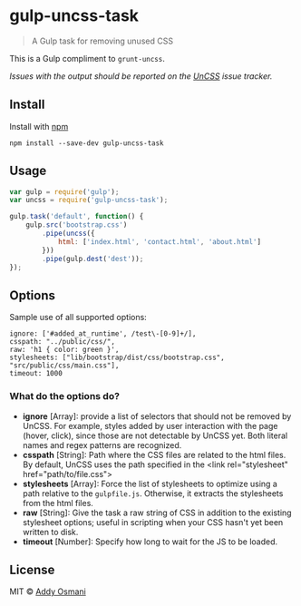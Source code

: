 gulp-uncss-task
===============

> A Gulp task for removing unused CSS

This is a Gulp compliment to `grunt-uncss`. 

*Issues with the output should be reported on the [UnCSS](https://github.com/giakki/uncss/issues) issue tracker.*

## Install

Install with [npm](https://npmjs.org/package/gulp-uncss-task)

```
npm install --save-dev gulp-uncss-task
```

## Usage

```js
var gulp = require('gulp');
var uncss = require('gulp-uncss-task');

gulp.task('default', function() {
    gulp.src('bootstrap.css')
        .pipe(uncss({
            html: ['index.html', 'contact.html', 'about.html']
        }))
        .pipe(gulp.dest('dest'));
});
```

## Options

Sample use of all supported options:

```
ignore: ['#added_at_runtime', /test\-[0-9]+/],
csspath: "../public/css/",
raw: 'h1 { color: green }',
stylesheets: ["lib/bootstrap/dist/css/bootstrap.css", "src/public/css/main.css"],
timeout: 1000
```

### What do the options do?

- __ignore__ [Array]: provide a list of selectors that should not be removed by UnCSS. For example, styles added by user interaction with the page (hover, click), since those are not detectable by UnCSS yet. Both literal names and regex patterns are recognized.
- __csspath__ [String]: Path where the CSS files are related to the html files. By default, UnCSS uses the path specified in the <link rel="stylesheet" href="path/to/file.css"\>
- __stylesheets__ [Array]: Force the list of stylesheets to optimize using a path relative to the `gulpfile.js`. Otherwise, it extracts the stylesheets from the html files.
- __raw__ [String]: Give the task a raw string of CSS in addition to the existing stylesheet options; useful in scripting when your CSS hasn't yet been written to disk.
- __timeout__ [Number]: Specify how long to wait for the JS to be loaded.

## License

MIT © [Addy Osmani](http://addyosmani.com)
